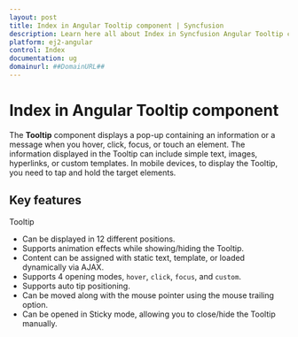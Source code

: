 ```yaml
---
layout: post
title: Index in Angular Tooltip component | Syncfusion
description: Learn here all about Index in Syncfusion Angular Tooltip component of Syncfusion Essential JS 2 and more.
platform: ej2-angular
control: Index 
documentation: ug
domainurl: ##DomainURL##
---
```


# Index in Angular Tooltip component

The **Tooltip** component displays a pop-up containing an information or a message when you hover, click, focus, or touch an element.
 The information displayed in the Tooltip can include simple text, images, hyperlinks, or custom templates. In mobile devices, to display
  the Tooltip, you need to tap and hold the target elements.

## Key features

Tooltip
* Can be displayed in 12 different positions.
* Supports animation effects while showing/hiding the Tooltip.
* Content can be assigned with static text, template, or loaded dynamically via AJAX.
* Supports 4 opening modes, `hover`, `click`, `focus`, and `custom`.
* Supports auto tip positioning.
* Can be moved along with the mouse pointer using the mouse trailing option.
* Can be opened in Sticky mode, allowing you to close/hide the Tooltip manually.
